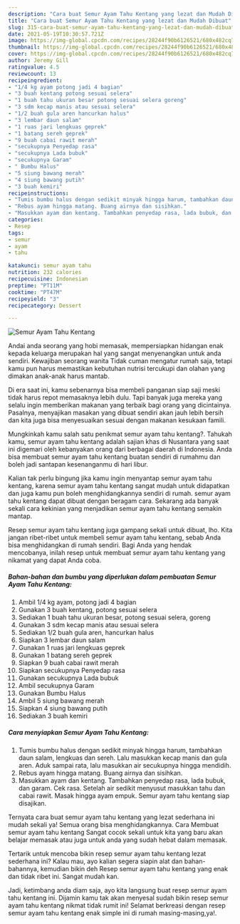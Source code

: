 ```yaml
---
description: "Cara buat Semur Ayam Tahu Kentang yang lezat dan Mudah Dibuat"
title: "Cara buat Semur Ayam Tahu Kentang yang lezat dan Mudah Dibuat"
slug: 315-cara-buat-semur-ayam-tahu-kentang-yang-lezat-dan-mudah-dibuat
date: 2021-05-19T10:30:57.721Z
image: https://img-global.cpcdn.com/recipes/28244f90b6126521/680x482cq70/semur-ayam-tahu-kentang-foto-resep-utama.jpg
thumbnail: https://img-global.cpcdn.com/recipes/28244f90b6126521/680x482cq70/semur-ayam-tahu-kentang-foto-resep-utama.jpg
cover: https://img-global.cpcdn.com/recipes/28244f90b6126521/680x482cq70/semur-ayam-tahu-kentang-foto-resep-utama.jpg
author: Jeremy Gill
ratingvalue: 4.5
reviewcount: 13
recipeingredient:
- "1/4 kg ayam potong jadi 4 bagian"
- "3 buah kentang potong sesuai selera"
- "1 buah tahu ukuran besar potong sesuai selera goreng"
- "3 sdm kecap manis atau sesuai selera"
- "1/2 buah gula aren hancurkan halus"
- "3 lembar daun salam"
- "1 ruas jari lengkuas geprek"
- "1 batang sereh geprek"
- "9 buah cabai rawit merah"
- "secukupnya Penyedap rasa"
- "secukupnya Lada bubuk"
- "secukupnya Garam"
- " Bumbu Halus"
- "5 siung bawang merah"
- "4 siung bawang putih"
- "3 buah kemiri"
recipeinstructions:
- "Tumis bumbu halus dengan sedikit minyak hingga harum, tambahkan daun salam, lengkuas dan sereh. Lalu masukkan kecap manis dan gula aren. Aduk sampai rata, lalu masukkan air secukupnya hingga mendidih."
- "Rebus ayam hingga matang. Buang airnya dan sisihkan."
- "Masukkan ayam dan kentang. Tambahkan penyedap rasa, lada bubuk, dan garam. Cek rasa. Setelah air sedikit menyusut masukkan tahu dan cabai rawit. Masak hingga ayam empuk. Semur ayam tahu kentang siap disajikan."
categories:
- Resep
tags:
- semur
- ayam
- tahu

katakunci: semur ayam tahu 
nutrition: 232 calories
recipecuisine: Indonesian
preptime: "PT11M"
cooktime: "PT47M"
recipeyield: "3"
recipecategory: Dessert

---
```



![Semur Ayam Tahu Kentang](https://img-global.cpcdn.com/recipes/28244f90b6126521/680x482cq70/semur-ayam-tahu-kentang-foto-resep-utama.jpg)

Andai anda seorang yang hobi memasak, mempersiapkan hidangan enak kepada keluarga merupakan hal yang sangat menyenangkan untuk anda sendiri. Kewajiban seorang  wanita Tidak cuman mengatur rumah saja, tetapi kamu pun harus memastikan kebutuhan nutrisi tercukupi dan olahan yang dimakan anak-anak harus mantab.

Di era  saat ini, kamu sebenarnya bisa membeli panganan siap saji meski tidak harus repot memasaknya lebih dulu. Tapi banyak juga mereka yang selalu ingin memberikan makanan yang terbaik bagi orang yang dicintainya. Pasalnya, menyajikan masakan yang dibuat sendiri akan jauh lebih bersih dan kita juga bisa menyesuaikan sesuai dengan makanan kesukaan famili. 



Mungkinkah kamu salah satu penikmat semur ayam tahu kentang?. Tahukah kamu, semur ayam tahu kentang adalah sajian khas di Nusantara yang saat ini digemari oleh kebanyakan orang dari berbagai daerah di Indonesia. Anda bisa membuat semur ayam tahu kentang buatan sendiri di rumahmu dan boleh jadi santapan kesenanganmu di hari libur.

Kalian tak perlu bingung jika kamu ingin menyantap semur ayam tahu kentang, karena semur ayam tahu kentang sangat mudah untuk didapatkan dan juga kamu pun boleh menghidangkannya sendiri di rumah. semur ayam tahu kentang dapat dibuat dengan beragam cara. Sekarang ada banyak sekali cara kekinian yang menjadikan semur ayam tahu kentang semakin mantap.

Resep semur ayam tahu kentang juga gampang sekali untuk dibuat, lho. Kita jangan ribet-ribet untuk membeli semur ayam tahu kentang, sebab Anda bisa menghidangkan di rumah sendiri. Bagi Anda yang hendak mencobanya, inilah resep untuk membuat semur ayam tahu kentang yang nikamat yang dapat Anda coba.

<!--inarticleads1-->

##### Bahan-bahan dan bumbu yang diperlukan dalam pembuatan Semur Ayam Tahu Kentang:

1. Ambil 1/4 kg ayam, potong jadi 4 bagian
1. Gunakan 3 buah kentang, potong sesuai selera
1. Sediakan 1 buah tahu ukuran besar, potong sesuai selera, goreng
1. Gunakan 3 sdm kecap manis atau sesuai selera
1. Sediakan 1/2 buah gula aren, hancurkan halus
1. Siapkan 3 lembar daun salam
1. Gunakan 1 ruas jari lengkuas geprek
1. Gunakan 1 batang sereh geprek
1. Siapkan 9 buah cabai rawit merah
1. Siapkan secukupnya Penyedap rasa
1. Gunakan secukupnya Lada bubuk
1. Ambil secukupnya Garam
1. Gunakan  Bumbu Halus
1. Ambil 5 siung bawang merah
1. Siapkan 4 siung bawang putih
1. Sediakan 3 buah kemiri




<!--inarticleads2-->

##### Cara menyiapkan Semur Ayam Tahu Kentang:

1. Tumis bumbu halus dengan sedikit minyak hingga harum, tambahkan daun salam, lengkuas dan sereh. Lalu masukkan kecap manis dan gula aren. Aduk sampai rata, lalu masukkan air secukupnya hingga mendidih.
1. Rebus ayam hingga matang. Buang airnya dan sisihkan.
1. Masukkan ayam dan kentang. Tambahkan penyedap rasa, lada bubuk, dan garam. Cek rasa. Setelah air sedikit menyusut masukkan tahu dan cabai rawit. Masak hingga ayam empuk. Semur ayam tahu kentang siap disajikan.




Ternyata cara buat semur ayam tahu kentang yang lezat sederhana ini mudah sekali ya! Semua orang bisa menghidangkannya. Cara Membuat semur ayam tahu kentang Sangat cocok sekali untuk kita yang baru akan belajar memasak atau juga untuk anda yang sudah hebat dalam memasak.

Tertarik untuk mencoba bikin resep semur ayam tahu kentang lezat sederhana ini? Kalau mau, ayo kalian segera siapin alat dan bahan-bahannya, kemudian bikin deh Resep semur ayam tahu kentang yang enak dan tidak ribet ini. Sangat mudah kan. 

Jadi, ketimbang anda diam saja, ayo kita langsung buat resep semur ayam tahu kentang ini. Dijamin kamu tak akan menyesal sudah bikin resep semur ayam tahu kentang nikmat tidak rumit ini! Selamat berkreasi dengan resep semur ayam tahu kentang enak simple ini di rumah masing-masing,ya!.

